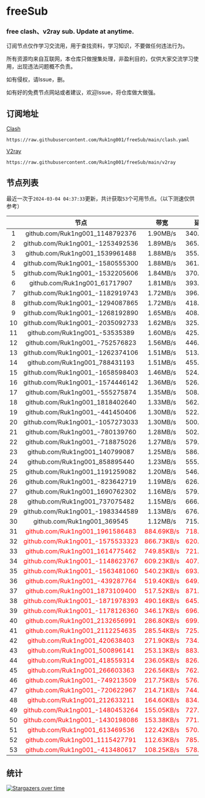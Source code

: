 # freeSub
### free clash、v2ray sub. Update at anytime.

订阅节点仅作学习交流用，用于查找资料，学习知识，不要做任何违法行为。

所有资源均来自互联网，本仓库只做搜集处理，非盈利目的，仅供大家交流学习使用，出现违法问题概不负责。

如有侵权，请Issue，删。

如有好的免费节点网站或者建议，欢迎Issue，将仓库做大做强。

## 订阅地址
[Clash](https://raw.githubusercontent.com/Ruk1ng001/freeSub/main/clash.yaml)
```
https://raw.githubusercontent.com/Ruk1ng001/freeSub/main/clash.yaml
```
[V2ray](https://raw.githubusercontent.com/Ruk1ng001/freeSub/main/v2ray)
```
https://raw.githubusercontent.com/Ruk1ng001/freeSub/main/v2ray
```

## 节点列表

最近一次于`2024-03-04 04:37:33`更新，共计获取`53`个可用节点。（以下测速仅供参考）

|  | 节点 | 带宽 | 延迟 |
|:-:|:--:|:--:|:--:|
 | 1 | github.com/Ruk1ng001_1148792376 | 1.90MB/s | 340.00ms |
 | 2 | github.com/Ruk1ng001_-1253492536 | 1.89MB/s | 365.00ms |
 | 3 | github.com/Ruk1ng001_1539961488 | 1.88MB/s | 355.00ms |
 | 4 | github.com/Ruk1ng001_-1580555300 | 1.88MB/s | 361.00ms |
 | 5 | github.com/Ruk1ng001_-1532205606 | 1.84MB/s | 370.00ms |
 | 6 | github.com/Ruk1ng001_61717907 | 1.81MB/s | 393.00ms |
 | 7 | github.com/Ruk1ng001_-1182919743 | 1.72MB/s | 396.00ms |
 | 8 | github.com/Ruk1ng001_-1294087865 | 1.72MB/s | 418.00ms |
 | 9 | github.com/Ruk1ng001_-1268192890 | 1.65MB/s | 408.00ms |
 | 10 | github.com/Ruk1ng001_-2035092733 | 1.62MB/s | 325.00ms |
 | 11 | github.com/Ruk1ng001_-53535389 | 1.60MB/s | 425.00ms |
 | 12 | github.com/Ruk1ng001_-752576823 | 1.56MB/s | 446.00ms |
 | 13 | github.com/Ruk1ng001_-1262374106 | 1.51MB/s | 513.00ms |
 | 14 | github.com/Ruk1ng001_788431193 | 1.51MB/s | 455.00ms |
 | 15 | github.com/Ruk1ng001_-1658598403 | 1.46MB/s | 524.00ms |
 | 16 | github.com/Ruk1ng001_-1574446142 | 1.36MB/s | 526.00ms |
 | 17 | github.com/Ruk1ng001_-555275874 | 1.35MB/s | 508.00ms |
 | 18 | github.com/Ruk1ng001_1818402640 | 1.33MB/s | 562.00ms |
 | 19 | github.com/Ruk1ng001_-441450406 | 1.30MB/s | 522.00ms |
 | 20 | github.com/Ruk1ng001_-1057273033 | 1.30MB/s | 500.00ms |
 | 21 | github.com/Ruk1ng001_-780139760 | 1.28MB/s | 502.00ms |
 | 22 | github.com/Ruk1ng001_-718875026 | 1.27MB/s | 579.00ms |
 | 23 | github.com/Ruk1ng001_140799087 | 1.25MB/s | 586.00ms |
 | 24 | github.com/Ruk1ng001_858895440 | 1.23MB/s | 555.00ms |
 | 25 | github.com/Ruk1ng001_1191259082 | 1.20MB/s | 546.00ms |
 | 26 | github.com/Ruk1ng001_-823642719 | 1.19MB/s | 626.00ms |
 | 27 | github.com/Ruk1ng001_1690762302 | 1.16MB/s | 579.00ms |
 | 28 | github.com/Ruk1ng001_737075482 | 1.15MB/s | 666.00ms |
 | 29 | github.com/Ruk1ng001_-1983344589 | 1.13MB/s | 676.00ms |
 | 30 | github.com/Ruk1ng001_369545 | 1.12MB/s | 715.00ms |
 | 31 | <font color=red>github.com/Ruk1ng001_1961586483</font> | <font color=red>884.69KB/s</font> | <font color=red>718.00ms</font> |
 | 32 | <font color=red>github.com/Ruk1ng001_-1575533323</font> | <font color=red>866.73KB/s</font> | <font color=red>620.00ms</font> |
 | 33 | <font color=red>github.com/Ruk1ng001_1614775462</font> | <font color=red>749.85KB/s</font> | <font color=red>721.00ms</font> |
 | 34 | <font color=red>github.com/Ruk1ng001_-1148623767</font> | <font color=red>609.23KB/s</font> | <font color=red>407.00ms</font> |
 | 35 | <font color=red>github.com/Ruk1ng001_-1563481060</font> | <font color=red>540.23KB/s</font> | <font color=red>693.00ms</font> |
 | 36 | <font color=red>github.com/Ruk1ng001_-439287764</font> | <font color=red>519.40KB/s</font> | <font color=red>649.00ms</font> |
 | 37 | <font color=red>github.com/Ruk1ng001_1873109400</font> | <font color=red>517.52KB/s</font> | <font color=red>871.00ms</font> |
 | 38 | <font color=red>github.com/Ruk1ng001_-1871978393</font> | <font color=red>490.16KB/s</font> | <font color=red>645.00ms</font> |
 | 39 | <font color=red>github.com/Ruk1ng001_-1178126360</font> | <font color=red>346.17KB/s</font> | <font color=red>696.00ms</font> |
 | 40 | <font color=red>github.com/Ruk1ng001_2132656991</font> | <font color=red>286.80KB/s</font> | <font color=red>699.00ms</font> |
 | 41 | <font color=red>github.com/Ruk1ng001_2112254635</font> | <font color=red>285.54KB/s</font> | <font color=red>725.00ms</font> |
 | 42 | <font color=red>github.com/Ruk1ng001_420638403</font> | <font color=red>271.90KB/s</font> | <font color=red>734.00ms</font> |
 | 43 | <font color=red>github.com/Ruk1ng001_500896141</font> | <font color=red>253.13KB/s</font> | <font color=red>883.00ms</font> |
 | 44 | <font color=red>github.com/Ruk1ng001_418559314</font> | <font color=red>236.05KB/s</font> | <font color=red>826.00ms</font> |
 | 45 | <font color=red>github.com/Ruk1ng001_266603363</font> | <font color=red>226.56KB/s</font> | <font color=red>762.00ms</font> |
 | 46 | <font color=red>github.com/Ruk1ng001_-749213509</font> | <font color=red>217.75KB/s</font> | <font color=red>576.00ms</font> |
 | 47 | <font color=red>github.com/Ruk1ng001_-720622967</font> | <font color=red>214.71KB/s</font> | <font color=red>744.00ms</font> |
 | 48 | <font color=red>github.com/Ruk1ng001_212633211</font> | <font color=red>164.60KB/s</font> | <font color=red>834.00ms</font> |
 | 49 | <font color=red>github.com/Ruk1ng001_-1480453264</font> | <font color=red>155.05KB/s</font> | <font color=red>727.00ms</font> |
 | 50 | <font color=red>github.com/Ruk1ng001_-1430198086</font> | <font color=red>153.38KB/s</font> | <font color=red>771.00ms</font> |
 | 51 | <font color=red>github.com/Ruk1ng001_613469536</font> | <font color=red>122.42KB/s</font> | <font color=red>570.00ms</font> |
 | 52 | <font color=red>github.com/Ruk1ng001_1115427791</font> | <font color=red>112.63KB/s</font> | <font color=red>785.00ms</font> |
 | 53 | <font color=red>github.com/Ruk1ng001_-413480617</font> | <font color=red>108.25KB/s</font> | <font color=red>578.00ms</font> |


## 统计

[![Stargazers over time](https://starchart.cc/Ruk1ng001/freeSub.svg)](https://starchart.cc/Ruk1ng001/freeSub)